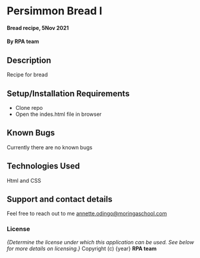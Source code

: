 # Persimmon Bread I
#### Bread recipe, 5Nov 2021
#### By **RPA team**
## Description
Recipe for bread 
## Setup/Installation Requirements
* Clone repo
* Open the indes.html file in browser

## Known Bugs
Currently there are no known bugs
## Technologies Used
Html and CSS
## Support and contact details
Feel free to reach out to me annette.odingo@moringaschool.com
### License
*{Determine the license under which this application can be used.  See below for more details on licensing.}*
Copyright (c) {year} **RPA team**
